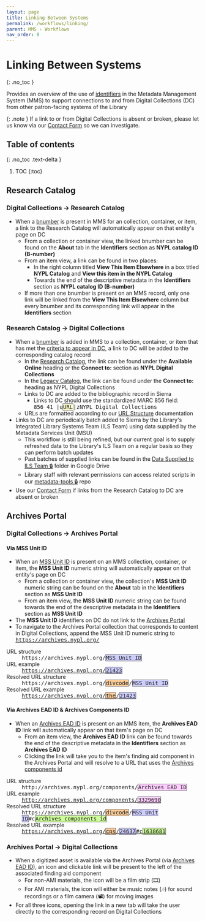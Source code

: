 ```yaml
---
layout: page
title: Linking Between Systems
permalink: /workflows/linking/
parent: MMS › Workflows
nav_order: 8
---
```


# Linking Between Systems
{: .no_toc }

Provides an overview of the use of [identifiers](/metadata-documentation/metadata/element/identifier/) in the Metadata Management System (MMS) to support connections to and from Digital Collections (DC) from other patron-facing systems of the Library

{: .note }
If a link to or from Digital Collections is absent or broken, please let us know via our [Contact Form](/metadata-documentation/contact/form/) so we can investigate.

## Table of contents
{: .no_toc .text-delta }

1. TOC
{:toc}

## Research Catalog

### Digital Collections → Research Catalog

- When a [bnumber](/metadata-documentation/metadata/element/identifier/#nypl-catalog-id-b-number) is present in MMS for an collection, container, or item, a link to the Research Catalog will automatically appear on that entity's page on DC
    - From a collection or container view, the linked bnumber can be found on the **About** tab in the **Identifiers** section as **NYPL catalog ID (B-number)**
    - From an item view, a link can be found in two places:
        - In the right column titled **View This Item Elsewhere** in a box titled **NYPL Catalog** and **View this item in the NYPL Catalog**
        - Towards the end of the descriptive metadata in the **Identifiers** section as **NYPL catalog ID (B-number)**
    - If more than one bnumber is present on an MMS record, only one link will be linked from the **View This Item Elsewhere** column but every bnumber and its corresponding link will appear in the **Identifiers** section

### Research Catalog → Digital Collections

- When a [bnumber](/metadata-documentation/metadata/element/identifier/#nypl-catalog-id-b-number) is added in MMS to a collection, container, or item that has met the [criteria to appear in DC](/metadata-documentation/dc/criteria/), a link to DC will be added to the corresponding catalog record
    - In the [Research Catalog](/metadata-documentation/resources/glossary/#research-catalog), the link can be found under the **Available Online** heading or the **Connect to:** section as **NYPL Digital Collections**
    - In the [Legacy Catalog](/metadata-documentation/resources/glossary/#legacy-catalog), the link can be found under the **Connect to:** heading as NYPL Digital Collections
    - Links to DC are added to the bibliographic record in Sierra
        - Links to DC should use the standardized MARC 856 field:<br><tt>856 41 |u<span style="background: #ffffcc; border: 1px solid #5c5962;">URL</span>|zNYPL Digital Collections</tt>
    - URLs are formatted according to our [URL Structure](/metadata-documentation/dc/url-structure/) documentation
- Links to DC are periodically batch added to Sierra by the ​​Library's Integrated Library Systems Team (ILS Team) using data supplied by the Metadata Services Unit (MSU)
    - This workflow is still being refined, but our current goal is to supply refreshed data to the Library's ILS Team on a regular basis so they can perform batch updates
    - Past batches of supplied links can be found in the [Data Supplied to ILS Team 🔒](https://drive.google.com/drive/folders/1ktPZqRYoIv0yJIWTwLDeRhM766GKaDU7?usp=sharing) folder in Google Drive
    - Library staff with relevant permissions can access related scripts in our [metadata-tools 🔒](https://github.com/NYPL/metadata-tools/tree/master/_quarterly_bnumber) repo
- Use our [Contact Form](/metadata-documentation/contact/form/) if links from the Research Catalog to DC are absent or broken

## Archives Portal

### Digital Collections → Archives Portal

#### Via MSS Unit ID
- When an [MSS Unit ID](/metadata-documentation/metadata/element/identifier/#mss-unit-id) is present on an MMS collection, container, or item, the **MSS Unit ID** numeric string will automatically appear on that entity's page on DC
    - From a collection or container view, the collection's **MSS Unit ID** numeric string can be found on the **About** tab in the **Identifiers** section as **MSS Unit ID**
    - From an item view, the **MSS Unit ID** numeric string can be found towards the end of the descriptive metadata in the **Identifiers** section as **MSS Unit ID**
- The **MSS Unit ID** identifiers on DC do not link to the [Archives Portal](/metadata-documentation/resources/glossary/#archives-portal)
- To navigate to the Archives Portal collection that corresponds to content in Digital Collections, append the MSS Unit ID numeric string to <tt>https://archives.nypl.org/</tt>
<dl>
<dt>URL structure</dt>
<dd><tt>https://archives.nypl.org/<span style="background: #ccccff; border: 1px solid #5c5962;">MSS Unit ID</span></tt></dd>
<dt>URL example</dt>
<dd><tt><a href="https://archives.nypl.org/21423">https://archives.nypl.org/<span style="background: #ccccff; border: 1px solid #5c5962;">21423</span></a></tt></dd>
<dt>Resolved URL structure</dt>
<dd><tt>https://archives.nypl.org/<span style="background: #ffcc99; border: 1px solid #5c5962;">divcode</span>/<span style="background: #ccccff; border: 1px solid #5c5962;">MSS Unit ID</span></tt></dd>
<dt>Resolved URL example</dt>
<dd><tt><a href="https://archives.nypl.org/the/21423">https://archives.nypl.org/<span style="background: #ffcc99; border: 1px solid #5c5962;">the</span>/<span style="background: #ccccff; border: 1px solid #5c5962;">21423</span></a></tt></dd>
</dl>

#### Via Archives EAD ID & Archives Components ID
- When an [Archives EAD ID](https://nypl.github.io/metadata-documentation/metadata/element/identifier/#archives-ead-id) is present on an MMS item, the **Archives EAD ID** link will automatically appear on that item's page on DC
    - From an item view, the **Archives EAD ID** link can be found towards the end of the descriptive metadata in the **Identifiers** section as **Archives EAD ID**
    - Clicking the link will take you to the item's finding aid component in the Archives Portal and will resolve to a URL that uses the [Archives components id](/metadata-documentation/metadata/element/identifier/other-local/#archives-components-id)

<dl>

<dt>URL structure</dt>
<dd><tt>http://archives.nypl.org/components/<span style="background: #ffccff; border: 1px solid #5c5962;">Archives EAD ID</span></tt></dd>

<dt>URL example</dt>
<dd><tt><a href="http://archives.nypl.org/components/3329690">http://archives.nypl.org/components/<span style="background: #ffccff; border: 1px solid #5c5962;">3329690</span></a></tt></dd>

<dt>Resolved URL structure</dt>
<dd><tt>https://archives.nypl.org/<span style="background: #ffcc99; border: 1px solid #5c5962;">divcode</span>/<span style="background: #ccccff; border: 1px solid #5c5962;">MSS Unit ID</span>#c<span style="background: #ccff99; border: 1px solid #5c5962;">Archives components id</span></tt></dd>

<dt>Resolved URL example</dt>
<dd><tt><a href="https://archives.nypl.org/cps/24637#c1638681">https://archives.nypl.org/<span style="background: #ffcc99; border: 1px solid #5c5962;">cps</span>/<span style="background: #ccccff; border: 1px solid #5c5962;">24637</span>#c<span style="background: #ccff99; border: 1px solid #5c5962;">1638681</span></a></tt></dd>

</dl>

### Archives Portal → Digital Collections
- When a digitized asset is available via the Archives Portal (via [Archives EAD ID](/metadata-documentation/metadata/element/identifier/archives-ead/)), an icon and clickable link will be present to the left of the associated finding aid component
    - For non-AMI materials, the icon will be a film strip (🎞️)
    - For AMI materials, the icon will either be music notes (🎶) for sound recordings or a film camera (📽️) for moving images
- For all three icons, opening the link in a new tab will take the user directly to the corresponding record on Digital Collections
